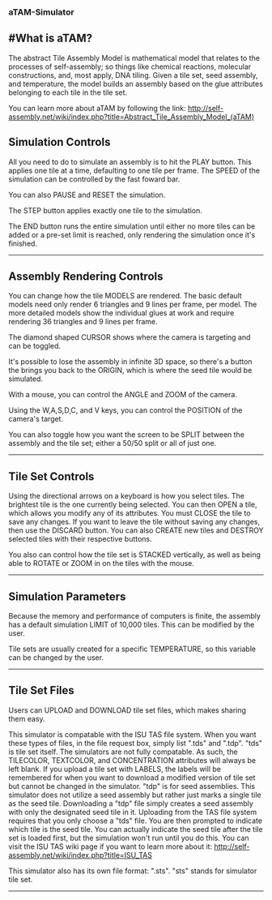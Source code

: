 ### aTAM-Simulator

#What is aTAM?
----------------------------------------------------------------------------------------------------------------------------------------
The abstract Tile Assembly Model is mathematical model that relates to the processes of self-assembly; so things like chemical reactions,
molecular constructions, and, most apply, DNA tiling.  Given a tile set, seed assembly, and temperature, the model builds an assembly
based on the glue attributes belonging to each tile in the tile set.

You can learn more about aTAM by following the link:
http://self-assembly.net/wiki/index.php?title=Abstract_Tile_Assembly_Model_(aTAM)


Simulation Controls
----------------------------------------------------------------------------------------------------------------------------------------
All you need to do to simulate an assembly is to hit the PLAY button. This applies one tile at a time, defaulting to one tile per frame.
The SPEED of the simulation can be controlled by the fast foward bar.

You can also PAUSE and RESET the simulation.

The STEP button applies exactly one tile to the simulation.

The END button runs the entire simulation until either no more tiles can be added or a pre-set limit is reached, only rendering the
simulation once it's finished.

----------------------------------------------------------------------------------------------------------------------------------------


Assembly Rendering Controls
----------------------------------------------------------------------------------------------------------------------------------------
You can change how the tile MODELS are rendered. The basic default models need only render 6 triangles and 9 lines per frame, per model. 
The more detailed models show the individual glues at work and require rendering 36 triangles and 9 lines per frame.

The diamond shaped CURSOR shows where the camera is targeting and can be toggled.

It's possible to lose the assembly in infinite 3D space, so there's a button the brings you back to the ORIGIN, which is where the seed
tile would be simulated.

With a mouse, you can control the ANGLE and ZOOM of the camera.

Using the W,A,S,D,C, and V keys, you can control the POSITION of the camera's target.

You can also toggle how you want the screen to be SPLIT between the assembly and the tile set; either a 50/50 split or all of just one.

----------------------------------------------------------------------------------------------------------------------------------------


Tile Set Controls
----------------------------------------------------------------------------------------------------------------------------------------
Using the directional arrows on a keyboard is how you select tiles.  The brightest tile is the one currently being selected.
You can then OPEN a tile, which allows you modify any of its attributes. You must CLOSE the tile to save any changes.  If you want to
leave the tile without saving any changes, then use the DISCARD button. You can also CREATE new tiles and DESTROY selected tiles with
their respective buttons.

You also can control how the tile set is STACKED vertically, as well as being able to ROTATE or ZOOM in on the tiles with the mouse.

----------------------------------------------------------------------------------------------------------------------------------------


Simulation Parameters
----------------------------------------------------------------------------------------------------------------------------------------
Because the memory and performance of computers is finite, the assembly has a default simulation LIMIT of 10,000 tiles. This can be
modified by the user.

Tile sets are usually created for a specific TEMPERATURE, so this variable can be changed by the user.

----------------------------------------------------------------------------------------------------------------------------------------


Tile Set Files
----------------------------------------------------------------------------------------------------------------------------------------
Users can UPLOAD and DOWNLOAD tile set files, which makes sharing them easy.

This simulator is compatable with the ISU TAS file system. When you want these types of files, in the file request box, simply
list ".tds" and ".tdp". "tds" is tile set itself. The simulators are not fully compatable. As such, the TILECOLOR, TEXTCOLOR, and
CONCENTRATION attributes will always be left blank. If you upload a tile set with LABELS, the labels will be remembered for when you
want to download a modified version of tile set but cannot be changed in the simulator. "tdp" is for seed assemblies. This simulator
does not utilize a seed assembly but rather just marks a single tile as the seed tile. Downloading a "tdp" file simply creates
a seed assembly with only the designated seed tile in it.  Uploading from the TAS file system requires that you only choose a "tds" file.
You are then prompted to indicate which tile is the seed tile. You can actually indicate the seed tile after the tile set is loaded
first, but the simulation won't run until you do this. You can visit the ISU TAS wiki page if you want to learn more about it:
http://self-assembly.net/wiki/index.php?title=ISU_TAS

This simulator also has its own file format: ".sts".  "sts" stands for simulator tile set.

----------------------------------------------------------------------------------------------------------------------------------------
